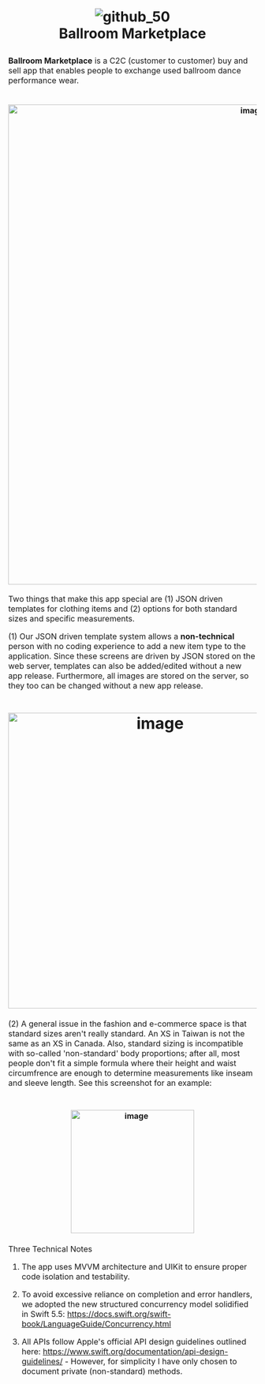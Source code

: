<h1 align="center">
  
  ![github_50](https://user-images.githubusercontent.com/12243409/163683336-f5338315-d5b5-4154-ad29-240d66feff3b.png)
  <br> Ballroom Marketplace </br>
</h1>
<p><font size="3">
<strong>Ballroom Marketplace</strong> is a C2C (customer to customer) buy and sell app that enables people to exchange used ballroom dance performance wear.

<h1 align="center">
<img width="974" alt="image" src="https://user-images.githubusercontent.com/12243409/177062383-ca196213-3b7c-4470-bd48-735df9348c4d.png">
</h1>

<p><font size="3">
Two things that make this app special are (1) JSON driven templates for clothing items and (2) options for both standard sizes and specific measurements.</p>
  
<p><font size="3">
(1) Our JSON driven template system allows a <strong>non-technical</strong> person with no coding experience to add a new item type to the application. Since these screens are driven by JSON stored on the web server, templates can also be added/edited without a new app release. Furthermore, all images are stored on the server, so they too can be changed without a new app release.</p>
  
<h1 align="center">
  <img width="600" alt="image" src="https://user-images.githubusercontent.com/12243409/177051762-f9da2632-3ffd-47a1-9f74-a386edafa11b.png">
</h1>
  
<p><font size="3">
(2) A general issue in the fashion and e-commerce space is that standard sizes aren't really standard. An XS in Taiwan is not the same as an XS in Canada. Also, standard sizing is incompatible with so-called 'non-standard' body proportions; after all, most people don't fit a simple formula where their height and waist circumfrence are enough to determine measurements like inseam and sleeve length. See this screenshot for an example:

<h1 align="center">
<img width="250" alt="image" src="https://user-images.githubusercontent.com/12243409/177071544-a1a5977f-2556-4b41-9b6c-fae3d88a5c1b.png">
</h1>
  
<p><font size="3">
Three Technical Notes</p>

1. The app uses MVVM architecture and UIKit to ensure proper code isolation and testability.

2. To avoid excessive reliance on completion and error handlers, we adopted the new structured concurrency model solidified in Swift 5.5: https://docs.swift.org/swift-book/LanguageGuide/Concurrency.html

3. All APIs follow Apple's official API design guidelines outlined here: https://www.swift.org/documentation/api-design-guidelines/ - However, for simplicity I have only chosen to document private (non-standard) methods.
